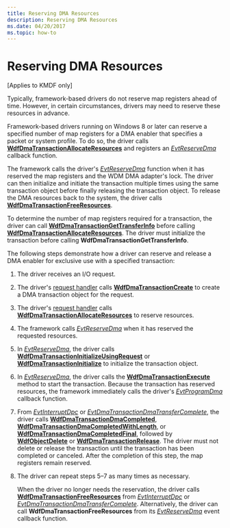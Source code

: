 ```yaml
---
title: Reserving DMA Resources
description: Reserving DMA Resources
ms.date: 04/20/2017
ms.topic: how-to
---
```


# Reserving DMA Resources


\[Applies to KMDF only\]

Typically, framework-based drivers do not reserve map registers ahead of time. However, in certain circumstances, drivers may need to reserve these resources in advance.

Framework-based drivers running on Windows 8 or later can reserve a specified number of map registers for a DMA enabler that specifies a packet or system profile. To do so, the driver calls [**WdfDmaTransactionAllocateResources**](/windows-hardware/drivers/ddi/wdfdmatransaction/nf-wdfdmatransaction-wdfdmatransactionallocateresources) and registers an [*EvtReserveDma*](/windows-hardware/drivers/ddi/wdfdmatransaction/nc-wdfdmatransaction-evt_wdf_reserve_dma) callback function.

The framework calls the driver's [*EvtReserveDma*](/windows-hardware/drivers/ddi/wdfdmatransaction/nc-wdfdmatransaction-evt_wdf_reserve_dma) function when it has reserved the map registers and the WDM DMA adapter's lock. The driver can then initialize and initiate the transaction multiple times using the same transaction object before finally releasing the transaction object. To release the DMA resources back to the system, the driver calls [**WdfDmaTransactionFreeResources**](/windows-hardware/drivers/ddi/wdfdmatransaction/nf-wdfdmatransaction-wdfdmatransactionfreeresources).

To determine the number of map registers required for a transaction, the driver can call [**WdfDmaTransactionGetTransferInfo**](/windows-hardware/drivers/ddi/wdfdmatransaction/nf-wdfdmatransaction-wdfdmatransactiongettransferinfo) before calling [**WdfDmaTransactionAllocateResources**](/windows-hardware/drivers/ddi/wdfdmatransaction/nf-wdfdmatransaction-wdfdmatransactionallocateresources). The driver must initialize the transaction before calling **WdfDmaTransactionGetTransferInfo**.

The following steps demonstrate how a driver can reserve and release a DMA enabler for exclusive use with a specified transaction:

1.  The driver receives an I/O request.

2.  The driver's [request handler](request-handlers.md) calls [**WdfDmaTransactionCreate**](/windows-hardware/drivers/ddi/wdfdmatransaction/nf-wdfdmatransaction-wdfdmatransactioncreate) to create a DMA transaction object for the request.

3.  The driver's [request handler](request-handlers.md) calls [**WdfDmaTransactionAllocateResources**](/windows-hardware/drivers/ddi/wdfdmatransaction/nf-wdfdmatransaction-wdfdmatransactionallocateresources) to reserve resources.

4.  The framework calls [*EvtReserveDma*](/windows-hardware/drivers/ddi/wdfdmatransaction/nc-wdfdmatransaction-evt_wdf_reserve_dma) when it has reserved the requested resources.

5.  In [*EvtReserveDma*](/windows-hardware/drivers/ddi/wdfdmatransaction/nc-wdfdmatransaction-evt_wdf_reserve_dma), the driver calls [**WdfDmaTransactionInitializeUsingRequest**](/windows-hardware/drivers/ddi/wdfdmatransaction/nf-wdfdmatransaction-wdfdmatransactioninitializeusingrequest) or [**WdfDmaTransactionInitialize**](/windows-hardware/drivers/ddi/wdfdmatransaction/nf-wdfdmatransaction-wdfdmatransactioninitialize) to initialize the transaction object.

6.  In [*EvtReserveDma*](/windows-hardware/drivers/ddi/wdfdmatransaction/nc-wdfdmatransaction-evt_wdf_reserve_dma), the driver calls the [**WdfDmaTransactionExecute**](/windows-hardware/drivers/ddi/wdfdmatransaction/nf-wdfdmatransaction-wdfdmatransactionexecute) method to start the transaction. Because the transaction has reserved resources, the framework immediately calls the driver's [*EvtProgramDma*](/windows-hardware/drivers/ddi/wdfdmatransaction/nc-wdfdmatransaction-evt_wdf_program_dma) callback function.

7.  From [*EvtInterruptDpc*](/windows-hardware/drivers/ddi/wdfinterrupt/nc-wdfinterrupt-evt_wdf_interrupt_dpc) or [*EvtDmaTransactionDmaTransferComplete*](/windows-hardware/drivers/ddi/wdfdmatransaction/nc-wdfdmatransaction-evt_wdf_dma_transaction_dma_transfer_complete), the driver calls [**WdfDmaTransactionDmaCompleted**](/windows-hardware/drivers/ddi/wdfdmatransaction/nf-wdfdmatransaction-wdfdmatransactiondmacompleted), [**WdfDmaTransactionDmaCompletedWithLength**](/windows-hardware/drivers/ddi/wdfdmatransaction/nf-wdfdmatransaction-wdfdmatransactiondmacompletedwithlength), or [**WdfDmaTransactionDmaCompletedFinal**](/windows-hardware/drivers/ddi/wdfdmatransaction/nf-wdfdmatransaction-wdfdmatransactiondmacompletedfinal), followed by [**WdfObjectDelete**](/windows-hardware/drivers/ddi/wdfobject/nf-wdfobject-wdfobjectdelete) or [**WdfDmaTransactionRelease**](/windows-hardware/drivers/ddi/wdfdmatransaction/nf-wdfdmatransaction-wdfdmatransactionrelease). The driver must not delete or release the transaction until the transaction has been completed or canceled. After the completion of this step, the map registers remain reserved.

8.  The driver can repeat steps 5–7 as many times as necessary.

    When the driver no longer needs the reservation, the driver calls [**WdfDmaTransactionFreeResources**](/windows-hardware/drivers/ddi/wdfdmatransaction/nf-wdfdmatransaction-wdfdmatransactionfreeresources) from [*EvtInterruptDpc*](/windows-hardware/drivers/ddi/wdfinterrupt/nc-wdfinterrupt-evt_wdf_interrupt_dpc) or [*EvtDmaTransactionDmaTransferComplete*](/windows-hardware/drivers/ddi/wdfdmatransaction/nc-wdfdmatransaction-evt_wdf_dma_transaction_dma_transfer_complete). Alternatively, the driver can call **WdfDmaTransactionFreeResources** from its [*EvtReserveDma*](/windows-hardware/drivers/ddi/wdfdmatransaction/nc-wdfdmatransaction-evt_wdf_reserve_dma) event callback function.

 

